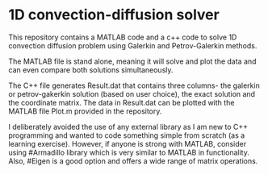 # 1D convection-diffusion solver

This repository contains a MATLAB code and a c++ code to solve 1D convection diffusion problem using Galerkin and Petrov-Galerkin methods.

The MATLAB file is stand alone, meaning it will solve and plot the data and can even compare both solutions simultaneously.

The C++ file generates Result.dat that contains three columns- the galerkin or petrov-gakerkin solution (based on user choice), the exact solution and the coordinate matrix. The data in Result.dat can be plotted with the MATLAB file Plot.m provided in the 
repository.

I deliberately avoided the use of any external library as I am new to C++ programming and wanted to code something simple from scratch (as a learning exercise). However, if anyone is strong with MATLAB, consider using #Armadillo library which is very similar to MATLAB in functionality. Also, #Eigen is a good option and offers a wide range of matrix operations.

